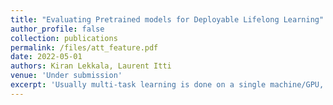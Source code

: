 ```yaml
---
title: "Evaluating Pretrained models for Deployable Lifelong Learning"
author_profile: false
collection: publications
permalink: /files/att_feature.pdf
date: 2022-05-01
authors: Kiran Lekkala, Laurent Itti
venue: 'Under submission'
excerpt: 'Usually multi-task learning is done on a single machine/GPU, especially due to the networks having smaller footprints. We develop a novel distributed framework for large-scale multi-task learning where each task can be a single-task or a meta-task and could be trained end-to-end synchronously or asynchronously.'
---
```

